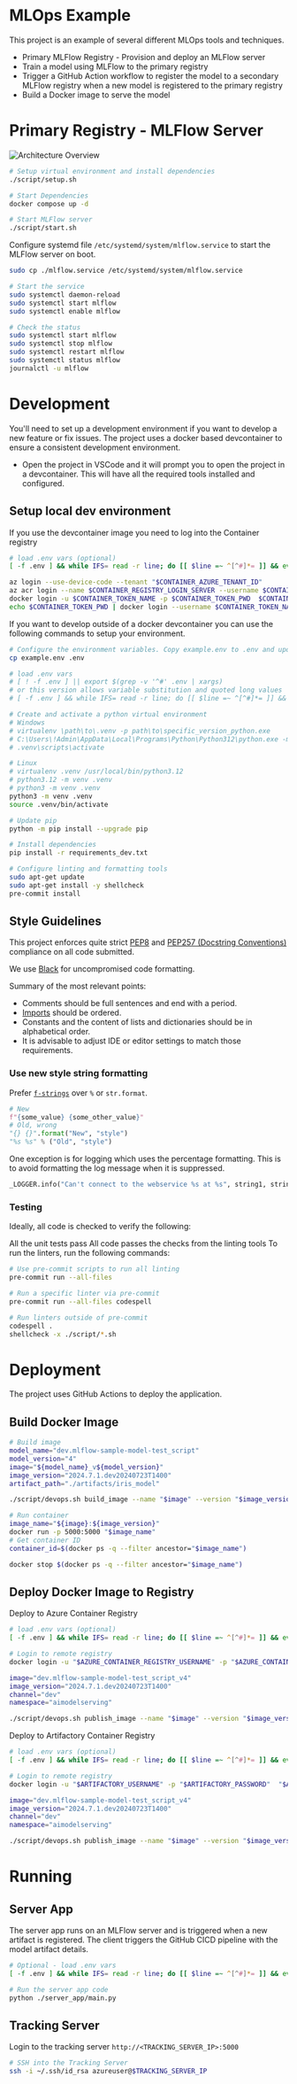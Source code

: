 # MLOps Example

This project is an example of several different MLOps tools and techniques.

* Primary MLFlow Registry - Provision and deploy an MLFlow server
* Train a model using MLFlow to the primary registry
* Trigger a GitHub Action workflow to register the model to a secondary MLFlow registry when a new model is registered to the primary registry
* Build a Docker image to serve the model

# Primary Registry - MLFlow Server

![Architecture Overview](./docs/architecture_overview.svg)

```bash
# Setup virtual environment and install dependencies
./script/setup.sh

# Start Dependencies
docker compose up -d

# Start MLFlow server
./script/start.sh
```

Configure systemd file `/etc/systemd/system/mlflow.service` to start the MLFlow server on boot.

```bash
sudo cp ./mlflow.service /etc/systemd/system/mlflow.service

# Start the service
sudo systemctl daemon-reload
sudo systemctl start mlflow
sudo systemctl enable mlflow

# Check the status
sudo systemctl start mlflow
sudo systemctl stop mlflow
sudo systemctl restart mlflow
sudo systemctl status mlflow
journalctl -u mlflow
```

# Development

You'll need to set up a development environment if you want to develop a new feature or fix issues. The project uses a docker based devcontainer to ensure a consistent development environment.

- Open the project in VSCode and it will prompt you to open the project in a devcontainer. This will have all the required tools installed and configured.

## Setup local dev environment

If you use the devcontainer image you need to log into the Container registry

```bash
# load .env vars (optional)
[ -f .env ] && while IFS= read -r line; do [[ $line =~ ^[^#]*= ]] && eval "export $line"; done < .env

az login --use-device-code --tenant "$CONTAINER_AZURE_TENANT_ID"
az acr login --name $CONTAINER_REGISTRY_LOGIN_SERVER --username $CONTAINER_TOKEN_NAME --password $CONTAINER_TOKEN_PWD
docker login -u $CONTAINER_TOKEN_NAME -p $CONTAINER_TOKEN_PWD  $CONTAINER_REGISTRY_LOGIN_SERVER
echo $CONTAINER_TOKEN_PWD | docker login --username $CONTAINER_TOKEN_NAME --password-stdin $CONTAINER_REGISTRY_LOGIN_SERVER
```

If you want to develop outside of a docker devcontainer you can use the following commands to setup your environment.

```bash
# Configure the environment variables. Copy example.env to .env and update the values
cp example.env .env

# load .env vars
# [ ! -f .env ] || export $(grep -v '^#' .env | xargs)
# or this version allows variable substitution and quoted long values
# [ -f .env ] && while IFS= read -r line; do [[ $line =~ ^[^#]*= ]] && eval "export $line"; done < .env

# Create and activate a python virtual environment
# Windows
# virtualenv \path\to\.venv -p path\to\specific_version_python.exe
# C:\Users\!Admin\AppData\Local\Programs\Python\Python312\python.exe -m venv .venv
# .venv\scripts\activate

# Linux
# virtualenv .venv /usr/local/bin/python3.12
# python3.12 -m venv .venv
# python3 -m venv .venv
python3 -m venv .venv
source .venv/bin/activate

# Update pip
python -m pip install --upgrade pip

# Install dependencies
pip install -r requirements_dev.txt

# Configure linting and formatting tools
sudo apt-get update
sudo apt-get install -y shellcheck
pre-commit install
```

## Style Guidelines

This project enforces quite strict [PEP8](https://www.python.org/dev/peps/pep-0008/) and [PEP257 (Docstring Conventions)](https://www.python.org/dev/peps/pep-0257/) compliance on all code submitted.

We use [Black](https://github.com/psf/black) for uncompromised code formatting.

Summary of the most relevant points:

- Comments should be full sentences and end with a period.
- [Imports](https://www.python.org/dev/peps/pep-0008/#imports) should be ordered.
- Constants and the content of lists and dictionaries should be in alphabetical order.
- It is advisable to adjust IDE or editor settings to match those requirements.

### Use new style string formatting

Prefer [`f-strings`](https://docs.python.org/3/reference/lexical_analysis.html#f-strings) over `%` or `str.format`.

```python
# New
f"{some_value} {some_other_value}"
# Old, wrong
"{} {}".format("New", "style")
"%s %s" % ("Old", "style")
```

One exception is for logging which uses the percentage formatting. This is to avoid formatting the log message when it is suppressed.

```python
_LOGGER.info("Can't connect to the webservice %s at %s", string1, string2)
```

### Testing

Ideally, all code is checked to verify the following:

All the unit tests pass All code passes the checks from the linting tools To run the linters, run the following commands:

```bash
# Use pre-commit scripts to run all linting
pre-commit run --all-files

# Run a specific linter via pre-commit
pre-commit run --all-files codespell

# Run linters outside of pre-commit
codespell .
shellcheck -x ./script/*.sh
```

# Deployment

The project uses GitHub Actions to deploy the application.

## Build Docker Image
```bash
# Build image
model_name="dev.mlflow-sample-model-test_script"
model_version="4"
image="${model_name}_v${model_version}"
image_version="2024.7.1.dev20240723T1400"
artifact_path="./artifacts/iris_model"

./script/devops.sh build_image --name "$image" --version "$image_version" --artifact_path "$artifact_path"

# Run container
image_name="${image}:${image_version}"
docker run -p 5000:5000 "$image_name"
# Get container ID
container_id=$(docker ps -q --filter ancestor="$image_name")

docker stop $(docker ps -q --filter ancestor="$image_name")

```

## Deploy Docker Image to Registry

Deploy to Azure Container Registry
```bash
# load .env vars (optional)
[ -f .env ] && while IFS= read -r line; do [[ $line =~ ^[^#]*= ]] && eval "export $line"; done < .env

# Login to remote registry
docker login -u "$AZURE_CONTAINER_REGISTRY_USERNAME" -p "$AZURE_CONTAINER_REGISTRY_PASSWORD" "${AZURE_CONTAINER_REGISTRY_NAME}.azurecr.io"

image="dev.mlflow-sample-model-test_script_v4"
image_version="2024.7.1.dev20240723T1400"
channel="dev"
namespace="aimodelserving"

./script/devops.sh publish_image --name "$image" --version "$image_version" --channel "$channel" --registry "${AZURE_CONTAINER_REGISTRY_NAME}.azurecr.io" --namespace "$namespace"

```

Deploy to Artifactory Container Registry
```bash
# load .env vars (optional)
[ -f .env ] && while IFS= read -r line; do [[ $line =~ ^[^#]*= ]] && eval "export $line"; done < .env

# Login to remote registry
docker login -u "$ARTIFACTORY_USERNAME" -p "$ARTIFACTORY_PASSWORD"  "$ARTIFACTORY_VM_IP"

image="dev.mlflow-sample-model-test_script_v4"
image_version="2024.7.1.dev20240723T1400"
channel="dev"
namespace="aimodelserving"

./script/devops.sh publish_image --name "$image" --version "$image_version" --channel "$channel" --registry "$ARTIFACTORY_VM_IP" --namespace "$namespace"

```

# Running

## Server App
The server app runs on an MLFlow server and is triggered when a new artifact is registered. The client triggers the GitHub CICD pipeline with the model artifact details.

```bash
# Optional - load .env vars
[ -f .env ] && while IFS= read -r line; do [[ $line =~ ^[^#]*= ]] && eval "export $line"; done < .env

# Run the server app code
python ./server_app/main.py
```

## Tracking Server

Login to the tracking server `http://<TRACKING_SERVER_IP>:5000`


```bash
# SSH into the Tracking Server
ssh -i ~/.ssh/id_rsa azureuser@$TRACKING_SERVER_IP
```
